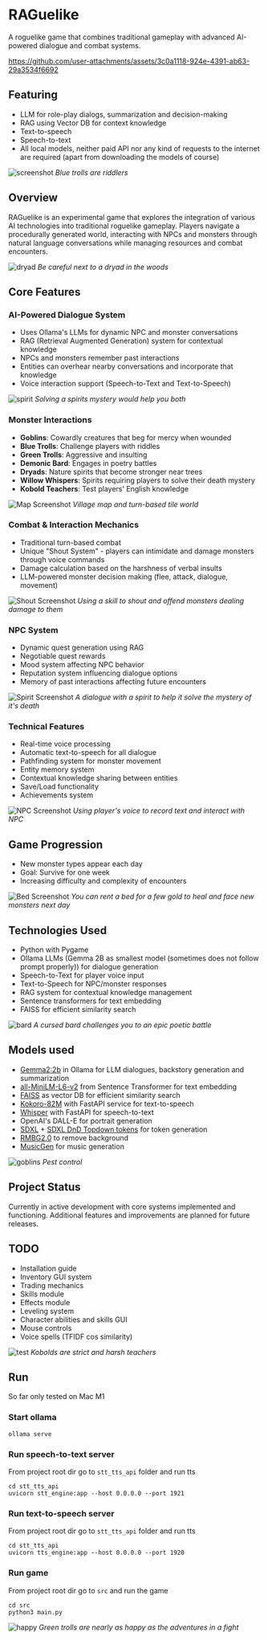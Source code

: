 # RAGuelike


A roguelike game that combines traditional gameplay with advanced AI-powered dialogue and combat systems.

https://github.com/user-attachments/assets/3c0a1118-924e-4391-ab63-29a3534f6692

## Featuring
- LLM for role-play dialogs, summarization and decision-making
- RAG using Vector DB for context knowledge
- Text-to-speech
- Speech-to-text
- All local models, neither paid API nor any kind of requests to the internet are required (apart from downloading the models of course)

![screenshot](https://raw.githubusercontent.com/Dimildizio/raguelike/refs/heads/main/src/assets/images/art/bg7.png)
*Blue trolls are riddlers*

## Overview

RAGuelike is an experimental game that explores the integration of various AI technologies into traditional roguelike gameplay. Players navigate a procedurally generated world, interacting with NPCs and monsters through natural language conversations while managing resources and combat encounters.

![dryad](https://github.com/Dimildizio/raguelike/blob/main/src/assets/images/art/bg8.png)
*Be careful next to a dryad in the woods*

## Core Features

### AI-Powered Dialogue System
- Uses Ollama's LLMs for dynamic NPC and monster conversations
- RAG (Retrieval Augmented Generation) system for contextual knowledge
- NPCs and monsters remember past interactions
- Entities can overhear nearby conversations and incorporate that knowledge
- Voice interaction support (Speech-to-Text and Text-to-Speech)

![spirit](https://github.com/Dimildizio/raguelike/blob/main/src/assets/images/art/bg5.png)
*Solving a spirits mystery would help you both*

### Monster Interactions
- **Goblins**: Cowardly creatures that beg for mercy when wounded
- **Blue Trolls**: Challenge players with riddles
- **Green Trolls**: Aggressive and insulting
- **Demonic Bard**: Engages in poetry battles
- **Dryads**: Nature spirits that become stronger near trees
- **Willow Whispers**: Spirits requiring players to solve their death mystery
- **Kobold Teachers**: Test players' English knowledge

![Map Screenshot](src/assets/screenshots/map_shot.png)
*Village map and turn-based tile world*

### Combat & Interaction Mechanics
- Traditional turn-based combat
- Unique "Shout System" - players can intimidate and damage monsters through voice commands
- Damage calculation based on the harshness of verbal insults
- LLM-powered monster decision making (flee, attack, dialogue, movement)


![Shout Screenshot](src/assets/screenshots/offence_skill_shot.png)
*Using a skill to shout and offend monsters dealing damage to them*


### NPC System
- Dynamic quest generation using RAG
- Negotiable quest rewards
- Mood system affecting NPC behavior
- Reputation system influencing dialogue options
- Memory of past interactions affecting future encounters


![Spirit Screenshot](src/assets/screenshots/dialogue_shot.png)
*A dialogue with a spirit to help it solve the mystery of it's death*

### Technical Features
- Real-time voice processing
- Automatic text-to-speech for all dialogue
- Pathfinding system for monster movement
- Entity memory system
- Contextual knowledge sharing between entities 
- Save/Load functionality
- Achievements system


![NPC Screenshot](src/assets/screenshots/dialogue2_shot.png)
*Using player's voice to record text and interact with NPC*

## Game Progression
- New monster types appear each day
- Goal: Survive for one week
- Increasing difficulty and complexity of encounters


![Bed Screenshot](src/assets/screenshots/bed_shot.png)
*You can rent a bed for a few gold to heal and face new monsters next day*

## Technologies Used
- Python with Pygame
- Ollama LLMs (Gemma 2B as smallest model (sometimes does not follow prompt properly)) for dialogue generation
- Speech-to-Text for player voice input
- Text-to-Speech for NPC/monster responses
- RAG system for contextual knowledge management
- Sentence transformers for text embedding
- FAISS for efficient similarity search

  
![bard](https://github.com/Dimildizio/raguelike/blob/main/src/assets/images/art/bg3.png)
*A cursed bard challenges you to an epic poetic battle*

## Models used
- [Gemma2:2b](https://ollama.com/library/gemma:2b) in Ollama for LLM dialogues, backstory generation and summarization
- [all-MiniLM-L6-v2](https://huggingface.co/sentence-transformers/all-MiniLM-L6-v2) from Sentence Transformer for text embedding
- [FAISS](https://pypi.org/project/faiss-cpu/) as vector DB for efficient similarity search
- [Kokoro-82M](https://github.com/hexgrad/kokoro) with FastAPI service for text-to-speech
- [Whisper](https://huggingface.co/openai/whisper-tiny) with FastAPI for speech-to-text
- OpenAI's DALL-E for portrait generation
- [SDXL](https://huggingface.co/stabilityai/stable-diffusion-xl-base-1.0) + [SDXL DnD Topdown tokens](https://civitai.com/models/444159/sdxl-dnd-topdown-tokens) for token generation
- [RMBG2.0](https://huggingface.co/briaai/RMBG-2.0) to remove background
- [MusicGen](https://github.com/facebookresearch/audiocraft) for music generation


![goblins](https://github.com/Dimildizio/raguelike/blob/main/src/assets/images/art/bg6.png)
*Pest control*

## Project Status
Currently in active development with core systems implemented and functioning. Additional features and improvements are planned for future releases.


## TODO
- Installation guide
- Inventory GUI system
- Trading mechanics
- Skills module
- Effects module
- Leveling system
- Character abilities and skills GUI
- Mouse controls
- Voice spells (TFIDF cos similarity)


![test](https://github.com/Dimildizio/raguelike/blob/main/src/assets/images/art/bg2.png)
*Kobolds are strict and harsh teachers*

## Run

So far only tested on Mac M1

### Start ollama
```
ollama serve
```

### Run speech-to-text server
From project root dir go to `stt_tts_api` folder and run tts
```
cd stt_tts_api
uvicorn stt_engine:app --host 0.0.0.0 --port 1921
```


### Run text-to-speech server

From project root dir go to `stt_tts_api` folder and run tts
```
cd stt_tts_api
uvicorn tts_engine:app --host 0.0.0.0 --port 1920
```

### Run game

From project root dir go to `src` and run the game 
```
cd src
python3 main.py
```


![happy](https://github.com/Dimildizio/raguelike/blob/main/src/assets/images/art/bg1.png)
*Green trolls are nearly as happy as the adventures in a fight*
